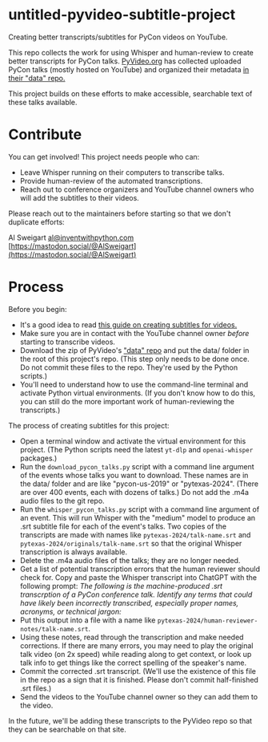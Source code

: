 # untitled-pyvideo-subtitle-project
Creating better transcripts/subtitles for PyCon videos on YouTube.

This repo collects the work for using Whisper and human-review to create better transcripts for PyCon talks. [PyVideo.org](https://pyvideo.org) has collected uploaded PyCon talks (mostly hosted on YouTube) and organized their metadata [in their "data" repo.](https://github.com/pyvideo/data)

This project builds on these efforts to make accessible, searchable text of these talks available.

Contribute
==========

You can get involved! This project needs people who can:

- Leave Whisper running on their computers to transcribe talks.
- Provide human-review of the automated transcriptions.
- Reach out to conference organizers and YouTube channel owners who will add the subtitles to their videos.

Please reach out to the maintainers before starting so that we don't duplicate efforts:

Al Sweigart [al@inventwithpython.com](mailto:al@inventwithpython.com) [https://mastodon.social/@AlSweigart](https://mastodon.social/@AlSweigart)

Process
========

Before you begin:

- It's a good idea to read [this guide on creating subtitles for videos.](https://uxdesign.cc/a-guide-to-the-visual-language-of-closed-captions-and-subtitles-2fda5fa2a325)
- Make sure you are in contact with the YouTube channel owner *before* starting to transcribe videos.
- Download the zip of PyVideo's ["data" repo](https://github.com/pyvideo/data/archive/refs/heads/main.zip) and put the data/ folder in the root of this project's repo. (This step only needs to be done once. Do not commit these files to the repo. They're used by the Python scripts.)
- You'll need to understand how to use the command-line terminal and activate Python virtual environments. (If you don't know how to do this, you can still do the more important work of human-reviewing the transcripts.)

The process of creating subtitles for this project:

- Open a terminal window and activate the virtual environment for this project. (The Python scripts need the latest `yt-dlp` and `openai-whisper` packages.)
- Run the `download_pycon_talks.py` script with a command line argument of the events whose talks you want to download. These names are in the data/ folder and are like "pycon-us-2019" or "pytexas-2024". (There are over 400 events, each with dozens of talks.) Do not add the .m4a audio files to the git repo.
- Run the `whisper_pycon_talks.py` script with a command line argument of an event. This will run Whisper with the "medium" model to produce an .srt subtitle file for each of the event's talks. Two copies of the transcripts are made with names like `pytexas-2024/talk-name.srt` and `pytexas-2024/originals/talk-name.srt` so that the original Whisper transcription is always available.
- Delete the .m4a audio files of the talks; they are no longer needed.
- Get a list of potential transcription errors that the human reviewer should check for. Copy and paste the Whisper transcript into ChatGPT with the following prompt: *The following is the machine-produced .srt transcrption of a PyCon conference talk. Identify any terms that could have likely been incorrectly transcribed, especially proper names, acronyms, or technical jargon:*
- Put this output into a file with a name like `pytexas-2024/human-reviewer-notes/talk-name.srt`.
- Using these notes, read through the transcription and make needed corrections. If there are many errors, you may need to play the original talk video (on 2x speed) while reading along to get context, or look up talk info to get things like the correct spelling of the speaker's name.
- Commit the corrected .srt transcript. (We'll use the existence of this file in the repo as a sign that it is finished. Please don't commit half-finished .srt files.)
- Send the videos to the YouTube channel owner so they can add them to the video.

In the future, we'll be adding these transcripts to the PyVideo repo so that they can be searchable on that site.
